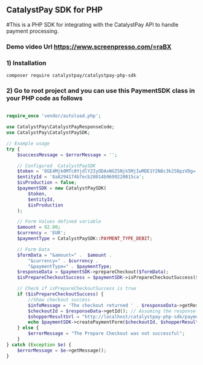 ## CatalystPay SDK for PHP

#This is a PHP SDK for integrating with the CatalystPay API to handle payment processing.

### Demo video Url <https://www.screenpresso.com/=raBX>

### 1) Installation

`composer require catalystpay/catalystpay-php-sdk`

### 2) Go to root project and you can use this PaymentSDK class in your PHP code as follows

```php <?php

require_once 'vendor/autoload.php';

use CatalystPay\CatalystPayResponseCode;
use CatalystPay\CatalystPaySDK;

// Example usage
try {
    $successMessage = $errorMessage = '';

    // Configured  CatalystPaySDK
    $token = 'OGE4Mjk0MTc0YjdlY2IyODAxNGI5Njk5MjIwMDE1Y2N8c3k2S0pzVDg=';
    $entityId = '8a8294174b7ecb28014b9699220015ca';
    $isProduction = false;
    $paymentSDK = new CatalystPaySDK(
        $token,
        $entityId,
        $isProduction
    );

    // Form Values defined variable
    $amount = 92.00;
    $currency = 'EUR';
    $paymentType = CatalystPaySDK::PAYMENT_TYPE_DEBIT;

    // Form Data
    $formData = "&amount=" .  $amount .
        "&currency=" . $currency .
        "&paymentType=" . $paymentType;
    $responseData = $paymentSDK->prepareCheckout($formData);
    $isPrepareCheckoutSuccess = $paymentSDK->isPrepareCheckoutSuccess($responseData->getResultCode());

    // Check if isPrepareCheckoutSuccess is true
    if ($isPrepareCheckoutSuccess) {
        //Show checkout success
        $infoMessage = 'The checkout returned ' . $responseData->getResultCode() . ' instead of ' . CatalystPayResponseCode::CREATED_CHECKOUT;
        $checkoutId = $responseData->getId(); // Assuming the response contains the ID
        $shopperResultUrl = "http://localhost/catalystpay-php-sdk/payment_result.php"; // Replace with your actual URL
        echo $paymentSDK->createPaymentForm($checkoutId, $shopperResultUrl, [CatalystPaySDK::PAYMENT_BRAND_VISA . ' ' . CatalystPaySDK::PAYMENT_BRAND_MASTERCARD . ' ' . CatalystPaySDK::PAYMENT_BRAND_AMEX]);
    } else {
        $errorMessage = "The Prepare Checkout was not successful";
    }
} catch (Exception $e) {
    $errorMessage = $e->getMessage();
}
```
